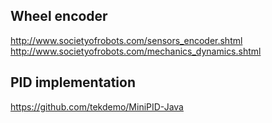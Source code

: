 ## Wheel encoder

http://www.societyofrobots.com/sensors_encoder.shtml
http://www.societyofrobots.com/mechanics_dynamics.shtml

## PID implementation

https://github.com/tekdemo/MiniPID-Java
